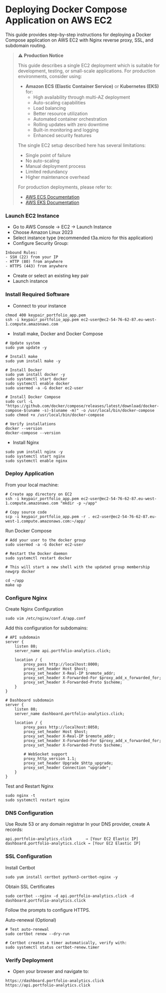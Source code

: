 # Deploying Docker Compose Application on AWS EC2

This guide provides step-by-step instructions for deploying a Docker Compose application on AWS EC2 with Nginx reverse proxy, SSL, and subdomain routing.

> ⚠️ **Production Notice**
>
> This guide describes a single EC2 deployment which is suitable for development, testing, or small-scale applications. For production environments, consider using:
>
> - **Amazon ECS (Elastic Container Service)** or **Kubernetes (EKS)** for:
>   - High availability through multi-AZ deployment
>   - Auto-scaling capabilities
>   - Load balancing
>   - Better resource utilization
>   - Automated container orchestration
>   - Rolling updates with zero downtime
>   - Built-in monitoring and logging
>   - Enhanced security features
>
> The single EC2 setup described here has several limitations:
> - Single point of failure
> - No auto-scaling
> - Manual deployment process
> - Limited redundancy
> - Higher maintenance overhead
>
> For production deployments, please refer to:
> - [AWS ECS Documentation](https://docs.aws.amazon.com/ecs/)
> - [AWS EKS Documentation](https://docs.aws.amazon.com/eks/)


### Launch EC2 Instance

* Go to AWS Console → EC2 → Launch Instance
* Choose Amazon Linux 2023
* Select instance type (recommended t3a.micro for this application)
* Configure Security Group:
```
Inbound Rules:
- SSH (22) from your IP
- HTTP (80) from anywhere
- HTTPS (443) from anywhere
```
* Create or select an existing key pair
* Launch instance

### Install Required Software

* Connect to your instance
```
chmod 400 keypair_portfolio_app.pem
ssh -i keypair_portfolio_app.pem ec2-user@ec2-54-76-62-87.eu-west-1.compute.amazonaws.com
```

* Install make, Docker and Docker Compose
```
# Update system
sudo yum update -y

# Install make
sudo yum install make -y

# Install Docker
sudo yum install docker -y
sudo systemctl start docker
sudo systemctl enable docker
sudo usermod -a -G docker ec2-user

# Install Docker Compose
sudo curl -L "https://github.com/docker/compose/releases/latest/download/docker-compose-$(uname -s)-$(uname -m)" -o /usr/local/bin/docker-compose
sudo chmod +x /usr/local/bin/docker-compose

# Verify installations
docker --version
docker-compose --version
```
* Install Nginx
```
sudo yum install nginx -y
sudo systemctl start nginx
sudo systemctl enable nginx
```

### Deploy Application

From your local machine:
```
# Create app directory on EC2
ssh -i keypair_portfolio_app.pem ec2-user@ec2-54-76-62-87.eu-west-1.compute.amazonaws.com "mkdir -p ~/app"

# Copy source code
scp -i keypair_portfolio_app.pem -r . ec2-user@ec2-54-76-62-87.eu-west-1.compute.amazonaws.com:~/app/
```

Run Docker Compose
```
# Add your user to the docker group
sudo usermod -a -G docker ec2-user

# Restart the Docker daemon
sudo systemctl restart docker

# This will start a new shell with the updated group membership
newgrp docker

cd ~/app
make up
```

### Configure Nginx

Create Nginx Configuration
```
sudo vim /etc/nginx/conf.d/app.conf
```

Add this configuration for subdomains:
```
# API subdomain
server {
    listen 80;
    server_name api.portfolio-analytics.click;

    location / {
        proxy_pass http://localhost:8000;
        proxy_set_header Host $host;
        proxy_set_header X-Real-IP $remote_addr;
        proxy_set_header X-Forwarded-For $proxy_add_x_forwarded_for;
        proxy_set_header X-Forwarded-Proto $scheme;
    }
}

# Dashboard subdomain
server {
    listen 80;
    server_name dashboard.portfolio-analytics.click;

    location / {
        proxy_pass http://localhost:8050;
        proxy_set_header Host $host;
        proxy_set_header X-Real-IP $remote_addr;
        proxy_set_header X-Forwarded-For $proxy_add_x_forwarded_for;
        proxy_set_header X-Forwarded-Proto $scheme;

        # WebSocket support
        proxy_http_version 1.1;
        proxy_set_header Upgrade $http_upgrade;
        proxy_set_header Connection "upgrade";
    }
}
```

Test and Restart Nginx
```
sudo nginx -t
sudo systemctl restart nginx
```

### DNS Configuration

Use Route 53 or any domain registrar
In your DNS provider, create A records:
```
api.portfolio-analytics.click      → [Your EC2 Elastic IP]
dashboard.portfolio-analytics.click → [Your EC2 Elastic IP]
```

### SSL Configuration
Install Certbot
```
sudo yum install certbot python3-certbot-nginx -y
```

Obtain SSL Certificates
```
sudo certbot --nginx -d api.portfolio-analytics.click -d dashboard.portfolio-analytics.click
```
Follow the prompts to configure HTTPS.

Auto-renewal (Optional)
```
# Test auto-renewal
sudo certbot renew --dry-run

# Certbot creates a timer automatically, verify with:
sudo systemctl status certbot-renew.timer
```

### Verify Deployment

* Open your browser and navigate to:
```
https://dashboard.portfolio-analytics.click
https://api.portfolio-analytics.click
```
